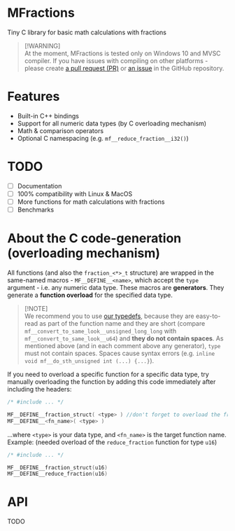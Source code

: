# MFractions
Tiny C library for basic math calculations with fractions

> [!WARNING]\
> At the moment, MFractions is tested only on Windows 10 and MVSC compiler. If you have issues with compiling on other platforms - please create [a pull request (PR)](https://github.com/dtkdtk/MFractions/pulls) or [an issue](https://github.com/dtkdtk/MFractions/issues) in the GitHub repository.

# Features
- Built-in C++ bindings
- Support for all numeric data types (by C overloading mechanism)
- Math & comparison operators
- Optional C namespacing (e.g. `mf__reduce_fraction__i32()`)

# TODO
- [ ] Documentation
- [ ] 100% compatibility with Linux & MacOS
- [ ] More functions for math calculations with fractions
- [ ] Benchmarks

# About the C code-generation (overloading mechanism)
All functions (and also the `fraction_<*>_t` structure) are wrapped in the same-named macros - `MF__DEFINE__<name>`, which accept the `type` argument - i.e. any numeric data type. These macros are **generators**. They generate a **function overload** for the specified data type.
> [!NOTE]\
> We recommend you to use [our typedefs](https://github.com/dtkdtk/MFractions/blob/master/include/core/typedefs.h), because they are easy-to-read as part of the function name and they are short (compare `mf__convert_to_same_look__unsigned_long_long` with `mf__convert_to_same_look__u64`) and **they do not contain spaces**.
As mentioned above (and in each comment above any generator), `type` must not contain spaces. Spaces cause syntax errors (e.g. `inline void mf__do_sth_unsigned int (...) {...}`).

If you need to overload a specific function for a specific data type, try manually overloading the function by adding this code immediately after including the headers:
```c
/* #include ... */

MF__DEFINE__fraction_struct( <type> ) //don't forget to overload the fraction type!!!
MF__DEFINE__<fn_name>( <type> )
```
...where `<type>` is your data type, and `<fn_name>` is the target function name.
Example: (needed overload of the `reduce_fraction` function for type `u16`)
```c
/* #include ... */

MF__DEFINE__fraction_struct(u16)
MF__DEFINE__reduce_fraction(u16)
```

# API
TODO
